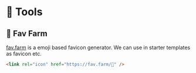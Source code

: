 # 🧰 Tools

## 📍 Fav Farm

[fav.farm](https://fav.farm/) is a emoji based favicon generator. We can use in starter templates as favicon etc.

```html
<link rel="icon" href="https://fav.farm/👻" />
```
